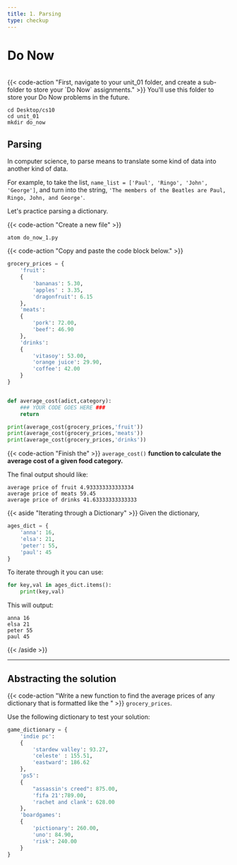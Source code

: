```yaml
---
title: 1. Parsing
type: checkup
---
```

# Do Now

<br>
{{< code-action "First, navigate to your unit_01 folder, and create a sub-folder to store your `Do Now` assignments." >}} You'll use this folder to store your Do Now problems in the future.

```shell
cd Desktop/cs10 
cd unit_01
mkdir do_now
```

## Parsing
In computer science, to parse means to translate some kind of data into another kind of data. 

For example, to take the list, `name_list = ['Paul', 'Ringo', 'John', 'George']`, and turn into the string, `'The members of the Beatles are Paul, Ringo, John, and George'`.

Let's practice parsing a dictionary. 

{{< code-action "Create a new file" >}}
```shell
atom do_now_1.py
```

{{< code-action "Copy and paste the code block below." >}}

```python
grocery_prices = {
    'fruit':
    {
        'bananas': 5.30,
        'apples' : 3.35,
        'dragonfruit': 6.15
    },
    'meats':
    {
        'pork': 72.00,
        'beef': 46.90
    },
    'drinks':
    {
        'vitasoy': 53.00,
        'orange juice': 29.90,
        'coffee': 42.00
    }
}


def average_cost(adict,category):
    ### YOUR CODE GOES HERE ###
    return

print(average_cost(grocery_prices,'fruit'))
print(average_cost(grocery_prices,'meats'))
print(average_cost(grocery_prices,'drinks'))
```

{{< code-action "Finish the" >}} `average_cost()` **function to calculate the average cost of a given food category.**

The final output should like:
```shell
average price of fruit 4.933333333333334
average price of meats 59.45
average price of drinks 41.63333333333333
```


{{< aside "Iterating through a Dictionary" >}}
Given the dictionary,
```python
ages_dict = {
    'anna': 16,
    'elsa': 21,
    'peter': 55,
    'paul': 45
}
```

To iterate through it you can use:
```python
for key,val in ages_dict.items():
    print(key,val)
```

This will output:
```shell
anna 16
elsa 21
peter 55
paul 45
```
{{< /aside >}}


<hr>

## Abstracting the solution 

{{< code-action "Write a new function to find the average prices of any dictionary that is formatted like the " >}} `grocery_prices`.

Use the following dictionary to test your solution:
```python
game_dictionary = {
    'indie pc':
    {
        'stardew valley': 93.27,
        'celeste' : 155.51,
        'eastward': 186.62
    },
    'ps5':
    {
        "assassin's creed": 875.00,
        'fifa 21':789.00,
        'rachet and clank': 628.00
    },
    'boardgames':
    {
        'pictionary': 260.00,
        'uno': 84.90,
        'risk': 240.00
    }
}
```
